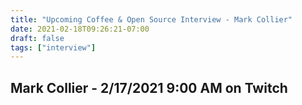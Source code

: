 ```yaml
---
title: "Upcoming Coffee & Open Source Interview - Mark Collier"
date: 2021-02-18T09:26:21-07:00
draft: false
tags: ["interview"]
---
```


## Mark Collier - <span class="formatdate">2/17/2021 9:00 AM</span> on Twitch

<br /><br /><br /><br />
<br /><br /><br /><br /><br /><br /><br /><br />
